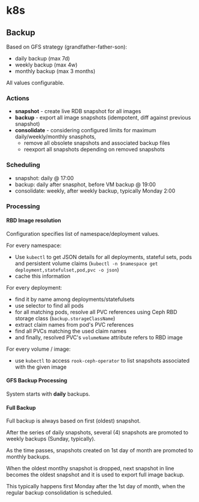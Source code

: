 # k8s

## Backup 

Based on GFS strategy (grandfather-father-son):

 - daily backup (max 7d)
 - weekly backup (max 4w)
 - monthly backup (max 3 months)
 
All values configurable.

### Actions

 - **snapshot** - create live RDB snapshot for all images
 - **backup** - export all image snapshots (idempotent, diff against previous snapshot)
 - **consolidate** - considering configured limits for maximum daily/weekly/monthly snasphots, 
    - remove all obsolete snapshots and associated backup files
    - reexport all snapshots depending on removed snapshots
    
### Scheduling

 - snapshot: daily @ 17:00
 - backup: daily after snasphot, before VM backup @ 19:00
 - consolidate: weekly, after weekly backup, typically Monday 2:00  

### Processing

#### RBD Image resolution 

Configuration specifies list of namespace/deployment values.

For every namespace:

 - Use `kubectl` to get JSON details for all deployments, stateful sets, pods and persistent volume claims (`kubectl -n $namespace get deployment,statefulset,pod,pvc -o json`)
 - cache this information
 
For every deployment:

 - find it by name among deployments/statefulsets
 - use selector to find all pods
 - for all matching pods, resolve all PVC references using Ceph RBD storage class (`backup.storageClassName`)
 - extract claim names from pod's PVC references
 - find all PVCs matching the used claim names
 - and finally, resolved PVC's `volumeName` attribute refers to RBD image
 
For every volume / image:

 - use `kubectl` to access `rook-ceph-operator` to list snapshots associated with the given image         

#### GFS Backup Processing

System starts with **daily** backups.

#### Full Backup

Full backup is always based on first (oldest) snapshot.

After the series of daily snapshots, several (4) snapshots are promoted to weekly backups (Sunday, typically).

As the time passes, snapshots created on 1st day of month are promoted to monthly backups.

When the oldest montlhy snapshot is dropped, next snapshot in line becomes the oldest snapshot and it is used to export full image backup. 

This typically happens first Monday after the 1st day of month, when the regular backup consolidation is scheduled.   
   

            
  
